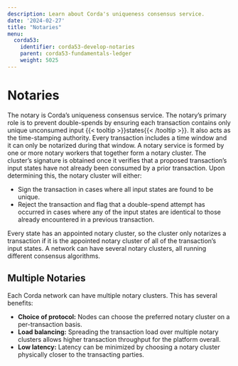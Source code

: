 ```yaml
---
description: Learn about Corda's uniqueness consensus service.
date: '2024-02-27'
title: "Notaries"
menu:
  corda53:
    identifier: corda53-develop-notaries
    parent: corda53-fundamentals-ledger
    weight: 5025
---
```

# Notaries

The notary is Corda’s uniqueness consensus service. The notary’s primary role is to prevent double-spends by ensuring each transaction contains only unique unconsumed input {{< tooltip >}}states{{< /tooltip >}}. It also acts as the time-stamping authority. Every transaction includes a time window and it can only be notarized during that window.
A notary service is formed by one or more notary workers that together form a notary cluster. The cluster’s signature is obtained once it verifies that a proposed transaction’s input states have not already been consumed by a prior transaction. Upon determining this, the notary cluster will either:

* Sign the transaction in cases where all input states are found to be unique.
* Reject the transaction and flag that a double-spend attempt has occurred in cases where any of the input states are identical to those already encountered in a previous transaction.

Every state has an appointed notary cluster, so the cluster only notarizes a transaction if it is the appointed notary cluster of all of the transaction’s input states. A network can have several notary clusters, all running different consensus algorithms.

## Multiple Notaries

Each Corda network can have multiple notary clusters. This has several benefits:

* **Choice of protocol:** Nodes can choose the preferred notary cluster on a per-transaction basis.
* **Load balancing:** Spreading the transaction load over multiple notary clusters allows higher transaction throughput for the platform overall.
* **Low latency:** Latency can be minimized by choosing a notary cluster physically closer to the transacting parties.
